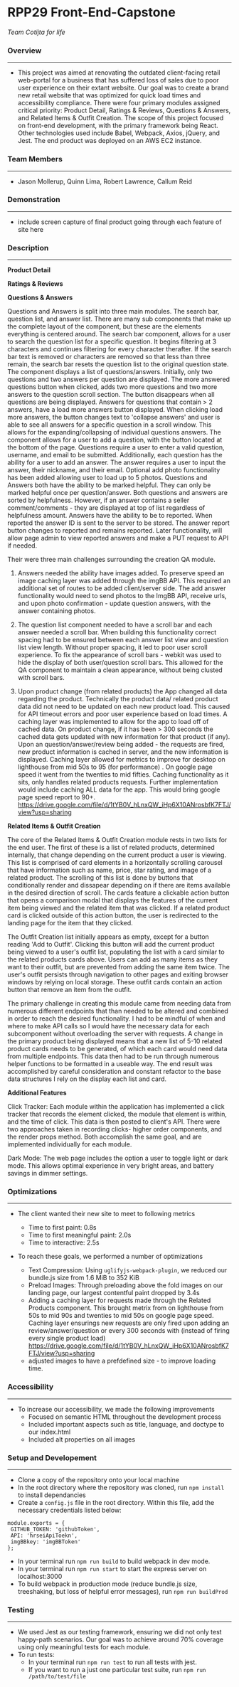 # RPP29 Front-End-Capstone

*Team Cotijta for life*

### Overview
---
- This project was aimed at renovating the outdated client-facing retail web-portal for a business that has suffered loss of sales due to poor user experience on their extant website. Our goal was to create a brand new retail website that was optimized for quick load times and accessibility compliance. There were four primary modules assigned critical priority: Product Detail, Ratings & Reviews, Questions & Answers, and Related Items & Outfit Creation. The scope of this project focused on front-end development, with the primary framework being React. Other technologies used include Babel, Webpack, Axios, jQuery, and Jest. The end product was deployed on an AWS EC2 instance.

### Team Members
---
- Jason Mollerup, Quinn Lima, Robert Lawrence, Callum Reid

### Demonstration
---
- include screen capture of final product going through each feature of site here

### Description
---
**Product Detail**

**Ratings & Reviews**

**Questions & Answers**

Questions and Answers is split into three main modules.   The search bar, question list, and answer list.  There are many sub components that make up the complete layout of the component, but these are the elements everything is centered around.  The search bar component, allows for a user to search the question list for a specific question.  It begins filtering at 3 characters and continues filtering for every character therafter.  If the search bar text is removed or characters are removed so that less than three remain, the search bar resets the question list to the original question state.  The component displays a list of questions/answers.  Initially, only two questions and two answers per question are displayed.  The more answered questions button when clicked, adds two more questions and two more answers to the question scroll section.  The button disappears when all questions are being displayed.  Answers for questions that contain > 2 answers, have a load more answers button displayed.   When clicking load more answers, the button changes text to 'collapse answers' and user is able to see all answers for a specific question in a scroll window.  This allows for the expanding/collapsing of individual questions answers.  The component allows for a user to add a question, with the button located at the bottom of the page.  Questions require a user to enter a valid question, username, and email to be submitted.  Additionally, each question has the ability for a user to add an answer.  The answer requires a user to input the answer, their nickname, and their email.  Optional add photo functionality has been added allowing user to load up to 5 photos.  Questions and Answers both have the ability to be marked helpful.  They can only be marked helpful once per question/answer.  Both questions and answers are sorted by helpfulness.  However, if an answer contains a seller comment/comments - they are displayed at top of list regardless of helpfulness amount.  Answers have the ability to be to reported.  When reported the answer ID is sent to the server to be stored.  The answer report button changes to reported and remains reported.  Later functionality, will allow page admin to view reported answers and make a PUT request to API if needed. 

Their were three main challenges surrounding the creation QA module.

1) Answers needed the ability have images added.  To preserve speed an image caching layer was added through the imgBB API.  This required an additional set of routes to be added client/server side.  The add answer functionality would need to send photos to the ImgBB API, receive urls, and upon photo confirmation - update question answers, with the answer containing photos.

2) The question list component needed to have a scroll bar and each answer needed a scroll bar.   When building this functionality correct spacing had to be ensured between each answer list view and question list view length.  Without proper spacing, it led to poor user scroll experience.  To fix the appearance of scroll bars - webkit was used to hide the display of both user/question scroll bars.  This allowed for the QA component to maintain a clean appearance, without being clusted with scroll bars.

3) Upon product change (from related products) the App changed all data regarding the product.  Technically the product data/ related product data did not need to be updated on each new product load.  This caused for API timeout errors and poor user experience based on load times.  A caching layer was implemented to allow for the app to load off of cached data.  On product change, if it has been > 300 seconds the cached data gets updated with new information for that product (if any).  Upon an question/answer/review being added - the requests are fired, new product information is cached in server, and the new information is displayed.  Caching layer allowed for metrics to improve for desktop on lighthouse from mid 50s to 95 (for performance) .  On google page speed it went from the twenties to mid fifties.  Caching functionality as it sits, only handles related products requests.  Further implementation would include caching ALL data for the app.  This would bring google page speed report to 90+. 
https://drive.google.com/file/d/1tYB0V_hLnxQW_iHp6X10ANrosbfK7FTJ/view?usp=sharing

**Related Items & Outfit Creation**

  The core of the Related Items & Outfit Creation module rests in two lists for the end user. The first of these is a list of related products, determined internally, that change depending on the current product a user is viewing. This list is comprised of card elements in a horizontally scrolling carousel that have information such as name, price, star rating, and image of a related product. The scrolling of this list is done by buttons that conditionally render and dissapear depending on if there are items available in the desired direction of scroll. The cards feature a clickable action button that opens a comparison modal that displays the features of the current item being viewed and the related item that was clicked. If a related product card is clicked outside of this action button, the user is redirected to the landing page for the item that they clicked.

  The Outfit Creation list initially appears as empty, except for a button reading 'Add to Outfit'. Clicking this button will add the current product being viewed to a user's outfit list, populating the list with a card similar to the related products cards above. Users can add as many items as they want to their outfit, but are prevented from adding the same item twice. The user's outfit persists through navigation to other pages and exiting browser windows by relying on local storage. These outfit cards contain an action button that remove an item from the outfit. 

  The primary challenge in creating this module came from needing data from numerous different endpoints that than needed to be altered and combined in order to reach the desired functionality. I had to be mindful of when and where to make API calls so I would have the necessary data for each subcomponent without overloading the server with requests. A change in the primary product being displayed means that a new list of 5-10 related product cards needs to be generated, of which each card would need data from multiple endpoints. This data then had to be run through numerous helper functions to be formatted in a useable way. The end result was accomplished by careful consideration and constant refactor to the base data structures I rely on the display each list and card.
  
  
     
**Additional Features**

Click Tracker: 
Each module within the application has implemented a click tracker that records the element clicked, the module that element is within, and the time of click. This data is then posted to client's API. There were two approaches taken in recording clicks- higher order components, and the render props method. Both accomplish the same goal, and are implemented individually for each module.

Dark Mode: 
The web page includes the option a user to toggle light or dark mode. This allows optimal experience in very bright areas, and battery savings in dimmer settings.


### Optimizations
---
- The client wanted their new site to meet to following metrics
  * Time to first paint: 0.8s
  * Time to first meaningful paint: 2.0s
  * Time to interactive: 2.5s

- To reach these goals, we performed a number of optimizations
  * Text Compression: Using `uglifyjs-webpack-plugin`, we reduced our bundle.js size from 1.6 MiB to 352 KiB
  * Preload Images: Through preloading above the fold images on our landing page, our largest contentful paint dropped by 3.4s
  * Adding a caching layer for requests made through the Related Products component.  This brought metrix from on lighthouse from 50s to mid 90s and      twenties to mid 50s on google page speed.  Caching layer ensurings new requests are only fired upon adding an review/answer/question or  every 300    seconds with (instead of firing every single product load) https://drive.google.com/file/d/1tYB0V_hLnxQW_iHp6X10ANrosbfK7FTJ/view?usp=sharing
  * adjusted images to have a prefdefined size - to improve loading time.

### Accessibility
---
- To increase our accessibility, we made the following improvements
  * Focused on semantic HTML throughout the development process
  * Included important aspects such as title, language, and doctype to our index.html
  * Included alt properties on all images

### Setup and Developement
---
- Clone a copy of the repository onto your local machine
- In the root directory where the repository was cloned, run `npm install` to install dependancies
- Create a `config.js` file in the root directory. Within this file, add the necessary credentials listed below:
 ```
 module.exports = {
  GITHUB_TOKEN: 'githubToken',
  API: 'hrseiApiToekn',
  imgBBkey: 'imgBBToken'
};
 ```
- In your terminal run `npm run build` to build webpack in dev mode.
- In your terminal run `npm run start` to start the express server on localhost:3000
- To build webpack in production mode (reduce bundle.js size, treeshaking, but loss of helpful error messages), run `npm run buildProd`


### Testing
---
- We used Jest as our testing framework, ensuring we did not only test happy-path scenarios. Our goal was to achieve around 70% coverage using only meaningful tests for each module. 
- To run tests:
  * In your terminal run `npm run test` to run all tests with jest.
  * If you want to run a just one particular test suite, run `npm run /path/to/test/file`
